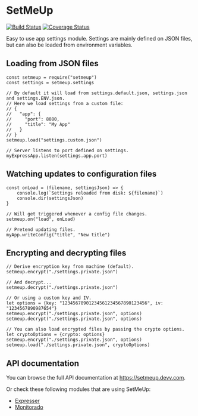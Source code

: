 # SetMeUp

[![Build Status](https://img.shields.io/travis/igoramadas/setmeup.svg?style=flat-square)](https://travis-ci.org/igoramadas/setmeup)
[![Coverage Status](https://img.shields.io/coveralls/igoramadas/setmeup.svg?style=flat-square)](https://coveralls.io/github/igoramadas/setmeup?branch=master)

Easy to use app settings module. Settings are mainly defined on JSON files, but can
also be loaded from environment variables.

## Loading from JSON files

    const setmeup = require("setmeup")
    const settings = setmeup.settings

    // By default it will load from settings.default.json, settings.json and settings.ENV.json.
    // Here we load settings from a custom file:
    // {
    //   "app": {
    //     "port": 8080,
    //     "title": "My App"
    //   }
    // }
    setmeup.load("settings.custom.json")

    // Server listens to port defined on settings.
    myExpressApp.listen(settings.app.port)

## Watching updates to configuration files

    const onLoad = (filename, settingsJson) => {
        console.log(`Settings reloaded from disk: ${filename}`)
        console.dir(settingsJson)
    }

    // Will get triggered whenever a config file changes.
    setmeup.on("load", onLoad)

    // Pretend updating files.
    myApp.writeConfig("title", "New title")

## Encrypting and decrypting files

    // Derive encryption key from machine (default).
    setmeup.encrypt("./settings.private.json")

    // And decrypt...
    setmeup.decrypt("./settings.private.json")

    // Or using a custom key and IV.
    let options = {key: "12345678901234561234567890123456", iv: "1234567890987654"}
    setmeup.encrypt("./settings.private.json", options)
    setmeup.decrypt("./settings.private.json", options)

    // You can also load encrypted files by passing the crypto options.
    let cryptoOptions = {crypto: options}
    setmeup.encrypt("./settings.private.json", options)
    setmeup.load("./settings.private.json", cryptoOptions)

## API documentation

You can browse the full API documentation at https://setmeup.devv.com.

Or check these following modules that are using SetMeUp:

* [Expresser](https://travis-ci.org/igoramadas/expresser)
* [Monitorado](https://travis-ci.org/igoramadas/monitorado)
